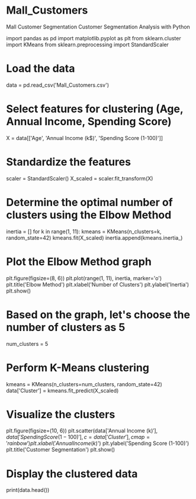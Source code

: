 # Mall_Customers
Mall Customer Segmentation Customer Segmentation Analysis with Python

import pandas as pd
import matplotlib.pyplot as plt
from sklearn.cluster import KMeans
from sklearn.preprocessing import StandardScaler

# Load the data
data = pd.read_csv('Mall_Customers.csv')

# Select features for clustering (Age, Annual Income, Spending Score)
X = data[['Age', 'Annual Income (k$)', 'Spending Score (1-100)']]

# Standardize the features
scaler = StandardScaler()
X_scaled = scaler.fit_transform(X)

# Determine the optimal number of clusters using the Elbow Method
inertia = []
for k in range(1, 11):
    kmeans = KMeans(n_clusters=k, random_state=42)
    kmeans.fit(X_scaled)
    inertia.append(kmeans.inertia_)

# Plot the Elbow Method graph
plt.figure(figsize=(8, 6))
plt.plot(range(1, 11), inertia, marker='o')
plt.title('Elbow Method')
plt.xlabel('Number of Clusters')
plt.ylabel('Inertia')
plt.show()

# Based on the graph, let's choose the number of clusters as 5
num_clusters = 5

# Perform K-Means clustering
kmeans = KMeans(n_clusters=num_clusters, random_state=42)
data['Cluster'] = kmeans.fit_predict(X_scaled)

# Visualize the clusters
plt.figure(figsize=(10, 6))
plt.scatter(data['Annual Income (k$)'], data['Spending Score (1-100)'], c=data['Cluster'], cmap='rainbow')
plt.xlabel('Annual Income (k$)')
plt.ylabel('Spending Score (1-100)')
plt.title('Customer Segmentation')
plt.show()

# Display the clustered data
print(data.head())

